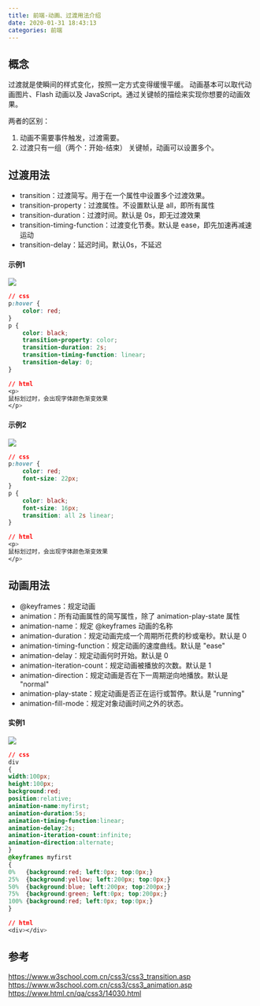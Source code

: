 ```yaml
---
title: 前端-动画、过渡用法介绍
date: 2020-01-31 18:43:13
categories: 前端
---
```


## 概念

过渡就是使瞬间的样式变化，按照一定方式变得缓慢平缓。
动画基本可以取代动画图片、Flash 动画以及 JavaScript。通过关键帧的描绘来实现你想要的动画效果。

两者的区别：

1. 动画不需要事件触发，过渡需要。
2. 过渡只有一组（两个：开始-结束） 关键帧，动画可以设置多个。

## 过渡用法

- transition：过渡简写。用于在一个属性中设置多个过渡效果。
- transition-property：过渡属性。不设置默认是 all，即所有属性
- transition-duration：过渡时间。默认是 0s，即无过渡效果
- transition-timing-function：过渡变化节奏。默认是 ease，即先加速再减速运动
- transition-delay：延迟时间。默认0s，不延迟

#### 示例1
![](/image/css_dh_1.gif)

```css
// css
p:hover {
    color: red;
}
p {
    color: black;
    transition-property: color;
    transition-duration: 2s;
    transition-timing-function: linear;
    transition-delay: 0;
}

// html
<p>
鼠标划过时，会出现字体颜色渐变效果
</p>
```

#### 示例2

![](/image/css_dh_2.gif)

```css
// css
p:hover {
    color: red;
    font-size: 22px;
}
p {
    color: black;
    font-size: 16px;
    transition: all 2s linear;
}

// html
<p>
鼠标划过时，会出现字体颜色渐变效果
</p>
```

## 动画用法

- @keyframes：规定动画
- animation：所有动画属性的简写属性，除了 animation-play-state 属性
- animation-name：规定 @keyframes 动画的名称
- animation-duration：规定动画完成一个周期所花费的秒或毫秒。默认是 0
- animation-timing-function：规定动画的速度曲线。默认是 "ease"
- animation-delay：规定动画何时开始。默认是 0
- animation-iteration-count：规定动画被播放的次数。默认是 1
- animation-direction：规定动画是否在下一周期逆向地播放。默认是 "normal"
- animation-play-state：规定动画是否正在运行或暂停。默认是 "running"
- animation-fill-mode：规定对象动画时间之外的状态。

#### 实例1
![](/image/css_dh_3.gif)

```css
// css
div
{
width:100px;
height:100px;
background:red;
position:relative;
animation-name:myfirst;
animation-duration:5s;
animation-timing-function:linear;
animation-delay:2s;
animation-iteration-count:infinite;
animation-direction:alternate;
}
@keyframes myfirst
{
0%   {background:red; left:0px; top:0px;}
25%  {background:yellow; left:200px; top:0px;}
50%  {background:blue; left:200px; top:200px;}
75%  {background:green; left:0px; top:200px;}
100% {background:red; left:0px; top:0px;}
}

// html
<div></div>
```

## 参考

https://www.w3school.com.cn/css3/css3_transition.asp
https://www.w3school.com.cn/css3/css3_animation.asp
https://www.html.cn/qa/css3/14030.html

